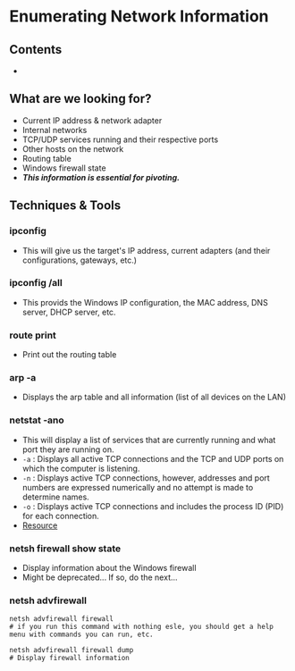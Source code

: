 # Enumerating Network Information

## Contents
- []()

## What are we looking for?
- Current IP address & network adapter
- Internal networks
- TCP/UDP services running and their respective ports
- Other hosts on the network
- Routing table
- Windows firewall state
- **_This information is essential for pivoting._**

## Techniques & Tools

### ipconfig
- This will give us the target's IP address, current adapters (and their configurations, gateways, etc.)

### ipconfig /all
- This provids the Windows IP configuration, the MAC address, DNS server, DHCP server, etc.

### route print
- Print out the routing table

### arp -a
- Displays the arp table and all information (list of all devices on the LAN)

### netstat -ano
- This will display a list of services that are currently running and what port they are running on.
- `-a` : Displays all active TCP connections and the TCP and UDP ports on which the computer is listening.
- `-n` : Displays active TCP connections, however, addresses and port numbers are expressed numerically and no attempt is made to determine names.
- `-o` : Displays active TCP connections and includes the process ID (PID) for each connection.
- [Resource](https://learn.microsoft.com/en-us/windows-server/administration/windows-commands/netstat)

### netsh firewall show state
- Display information about the Windows firewall
- Might be deprecated... If so, do the next...

### netsh advfirewall
```
netsh advfirewall firewall
# if you run this command with nothing esle, you should get a help menu with commands you can run, etc.

netsh advfirewall firewall dump
# Display firewall information
```
